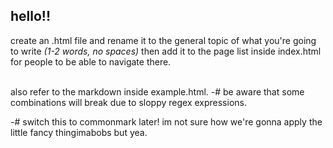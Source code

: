 
## hello!!
create an .html file and rename it to the general topic of what you're going to write _(1-2 words, no spaces)_
then add it to the page list inside index.html for people to be able to navigate there.

<br>
also refer to the markdown inside example.html.
-# be aware that some combinations will break due to sloppy regex expressions.
<br>

-# switch this to commonmark later! im not sure how we're gonna apply the little fancy thingimabobs but yea.

